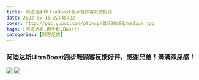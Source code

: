 ```yaml
---
title: 阿迪达斯UltraBoost跑步鞋顾客反馈好评
date: 2022-05-15 22:45:22
cover: http://pic.yupoo.com/ptbxcp/2b720a98/medium.jpg
tags: [阿迪达斯,跑步鞋,Boost]
categories: [顾客反馈]
---
```


###  阿迪达斯UltraBoost跑步鞋顾客反馈好评，感谢兄弟！满满踩屎感！
![](http://pic.yupoo.com/ptbxcp/482d7317/c50abca2.jpg)
![](http://pic.yupoo.com/ptbxcp/2b720a98/784d7f23.jpg)
